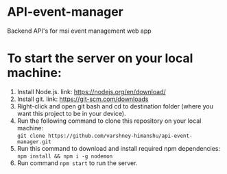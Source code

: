 # API-event-manager
Backend API's for msi event management web app

# To start the server on your local machine: 
1. Install Node.js. link: https://nodejs.org/en/download/
2. Install git. link: https://git-scm.com/downloads
3. Right-click and open git bash and cd to destination folder (where you want this project to be in your device). 
4. Run the following command to clone this repository on your local machine:  
   ``git clone https://github.com/varshney-himanshu/api-event-manager.git`` 
5. Run this command to download and install required npm dependencies: 
 ``npm install && npm i -g nodemon``
6. Run command ``npm start`` to run the server. 
